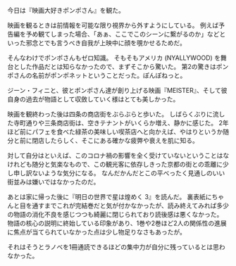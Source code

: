 今日は『映画大好きポンポさん』を観た。

映画を観るときは前情報を可能な限り視界から外すようにしている。
例えば予告編を予め観てしまった場合、「あぁ、ここでこのシーンに繋がるのか」などといった邪念とでも言うべき自我が上映中に顔を覗かせるためだ。

そんなわけでポンポさんもゼロ知識。
そもそもアメリカ (NYALLYWOOD) を舞台とした作品だとは知らなかったので、まずそこから驚いた。
第2の驚きはポンポさんの名前がポンポネットということだった。ぽんぽねっと。

ジーン・フィニと、彼とポンポさん達が創り上げる映画『MEISTER』、そして彼自身の過去が物語として収斂していく様はとても美しかった。

映画を観終わった後は四条の商店街をぶらぶらと歩いた。
しばらくぶりに流した寺町通りや三条商店街は、空きテナントがいくらか増え、静かに感じた。
2年ほど前にパフェを食べた緑茶の美味しい喫茶店へと向かえば、やはりというか随分と前に閉店したらしく、そこにある確かな疲弊や衰えを肌に知る。

対して自分はといえば、このコロナ禍の影響を全く受けていないということはなけれども随分と気楽なもので、この観光客に依存しきった京都の街との乖離に少し申し訳ないような気分になる。
なんだかんだとこの平べったく見通しのいい街並みは嫌いではなかったのだ。

あとは家に帰った後に『明日の世界で星は煌めく 3』を読んだ。
裏表紙にちゃんと目を通すまでこれが完結巻だと気が付かなかったが、読み終えてみれば多少の物語の消化不良を感じつつも綺麗に閉じられており読後感は悪くなかった。
物語の核心の説明に終始している印象があり、1巻や2巻ほど2人の関係性の進展に焦点が当てられていなかった点は少し物足りなさもあったが。

それはそうとラノベを1冊通読できるほどの集中力が自分に残っているとは思わなかった。
